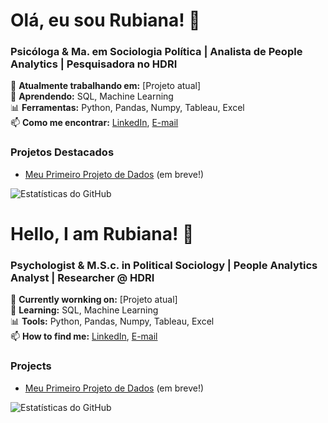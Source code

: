 # Olá, eu sou Rubiana! 👋  

### Psicóloga & Ma. em Sociologia Política | Analista de People Analytics | Pesquisadora no HDRI 

🔭 **Atualmente trabalhando em:** [Projeto atual]  
🌱 **Aprendendo:**  SQL, Machine Learning  
📊 **Ferramentas:** Python, Pandas, Numpy, Tableau, Excel  
📫 **Como me encontrar:** [LinkedIn](https://www.linkedin.com/in/rubiana-viana/), [E-mail](mailto:rubianaviana@gmail.com)  

### Projetos Destacados  
- [Meu Primeiro Projeto de Dados](#) (em breve!)  

![Estatísticas do GitHub](https://github-readme-stats.vercel.app/api?username=rubianaviana&show_icons=true&theme=dark)  

# Hello, I am Rubiana! 👋  

### Psychologist & M.S.c. in Political Sociology |  People Analytics Analyst | Researcher @ HDRI 

🔭 **Currently wornking on:** [Projeto atual]  
🌱 **Learning:**  SQL, Machine Learning  
📊 **Tools:** Python, Pandas, Numpy, Tableau, Excel  
📫 **How to find me:** [LinkedIn](https://www.linkedin.com/in/rubiana-viana/), [E-mail](mailto:rubianaviana@gmail.com)  

### Projects  
- [Meu Primeiro Projeto de Dados](#) (em breve!)  

![Estatísticas do GitHub](https://github-readme-stats.vercel.app/api?username=rubianaviana&show_icons=true&theme=dark)  
